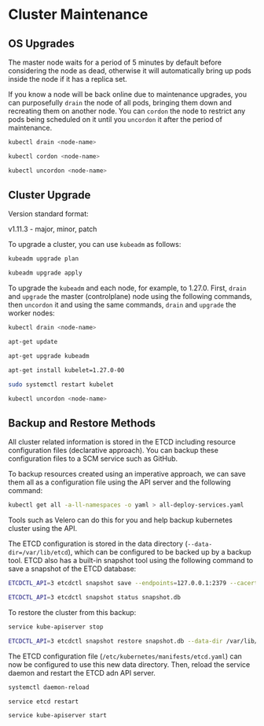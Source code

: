 # Cluster Maintenance

## OS Upgrades

The master node waits for a period of 5 minutes by default before considering the node as dead, otherwise it will automatically bring up pods inside the node if it has a replica set.

If you know a node will be back online due to maintenance upgrades, you can purposefully `drain` the node of all pods, bringing them down and recreating them on another node. You can `cordon` the node to restrict any pods being scheduled on it until you `uncordon` it after the period of maintenance.

```bash
kubectl drain <node-name>

kubectl cordon <node-name>

kubectl uncordon <node-name>
```

## Cluster Upgrade

Version standard format:

v1.11.3 - major, minor, patch

To upgrade a cluster, you can use `kubeadm` as follows:

```bash
kubeadm upgrade plan

kubeadm upgrade apply
```

To upgrade the `kubeadm` and each node, for example, to 1.27.0. First, `drain` and `upgrade` the master (controlplane) node using the following commands, then `uncordon` it and using the same commands, `drain` and `upgrade` the worker nodes:

```bash
kubectl drain <node-name>

apt-get update

apt-get upgrade kubeadm

apt-get install kubelet=1.27.0-00

sudo systemctl restart kubelet

kubectl uncordon <node-name>
```

## Backup and Restore Methods

All cluster related information is stored in the ETCD including resource configuration files (declarative approach). You can backup these configuration files to a SCM service such as GitHub.

To backup resources created using an imperative approach, we can save them all as a configuration file using the API server and the following command:

```bash
kubectl get all -a-ll-namespaces -o yaml > all-deploy-services.yaml
```

Tools such as Velero can do this for you and help backup kubernetes cluster using the API.

The ETCD configuration is stored in the data directory (`--data-dir=/var/lib/etcd`), which can be configured to be backed up by a backup tool. ETCD also has a built-in snapshot tool using the following command to save a snapshot of the ETCD database:

```bash
ETCDCTL_API=3 etcdctl snapshot save --endpoints=127.0.0.1:2379 --cacert=/etc/kubernetes/pki/etcd/ca.crt --cert=/etc/kubernetes/pki/etcd/server.crt --key=/etc/kubernetes/pki/etcd/server.key snapshot.db

ETCDCTL_API=3 etcdctl snapshot status snapshot.db
```

To restore the cluster from this backup:

```bash
service kube-apiserver stop

ETCDCTL_API=3 etcdctl snapshot restore snapshot.db --data-dir /var/lib/etcd-from-backup
```

The ETCD configuration file (`/etc/kubernetes/manifests/etcd.yaml`) can now be configured to use this new data directory. Then, reload the service daemon and restart the ETCD adn API server.

```bash
systemctl daemon-reload

service etcd restart

service kube-apiserver start
```
